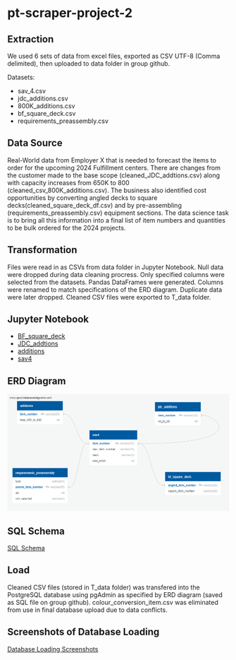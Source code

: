 # pt-scraper-project-2
## Extraction 
We used 6 sets of data from excel files, exported as CSV UTF-8 (Comma delimited), then uploaded to data folder in group github.  

Datasets:
* sav_4.csv
* jdc_additions.csv
* 800K_additions.csv
* bf_square_deck.csv
* requirements_preassembly.csv

## Data Source
Real-World data from Employer X that is needed to forecast the items to order for the upcoming 2024 Fulfillment centers. There are changes from the customer made to the base scope (cleaned_JDC_addtions.csv) along with capacity increases from 650K to 800 (cleaned_csv_800K_additions.csv). The business also identified cost opportunities by converting angled decks to square decks(cleaned_square_deck_df.csv) and by pre-assembling (requirements_preassembly.csv) equipment sections. The data science task is to bring all this information into a final list of item numbers and quantities to be bulk ordered for the 2024 projects. 

## Transformation
Files were read in as CSVs from data folder in Jupyter Notebook. Null data were dropped during data cleaning procress. Only specified columns were selected from the datasets. Pandas DataFrames were generated. Columns were renamed to match specifications of the ERD diagram. Duplicate data were later dropped. Cleaned CSV files were exported to T_data folder. 

## Jupyter Notebook
* [BF_square_deck](https://github.com/gracedatastudio/pt-scraper-project-2/blob/main/apulido/BF_square_deck.ipynb)
* [JDC_addtions](https://github.com/gracedatastudio/pt-scraper-project-2/blob/main/bguler/project2_cleaned_JDC_addtions_csv.ipynb)
* [additions](https://github.com/gracedatastudio/pt-scraper-project-2/blob/main/csok/csok.ipynb)
* [sav4](https://github.com/gracedatastudio/pt-scraper-project-2/blob/main/imclean/SAV4_file_raw_data.csv)

## ERD Diagram 
![ERD Diagram](https://github.com/gracedatastudio/pt-scraper-project-2/blob/main/ctork/QuickDBD-SQL_EMP_ERD%20(2).png)

## SQL Schema 
[SQL Schema](https://github.com/gracedatastudio/pt-scraper-project-2/blob/main/final_folder/QuickDBD-SQL_EMP_ERD-final.sql)


## Load 
Cleaned CSV files (stored in T_data folder) was transfered into the PostgreSQL database using pgAdmin as specified by ERD diagram (saved as SQL file on group github). colour_conversion_item.csv was eliminated from use in final database upload due to data conflicts. 

## Screenshots of Database Loading 
[Database Loading Screenshots](https://github.com/gracedatastudio/pt-scraper-project-2/blob/main/final_folder/Postgres_Data_Screen_Shots.docx)
